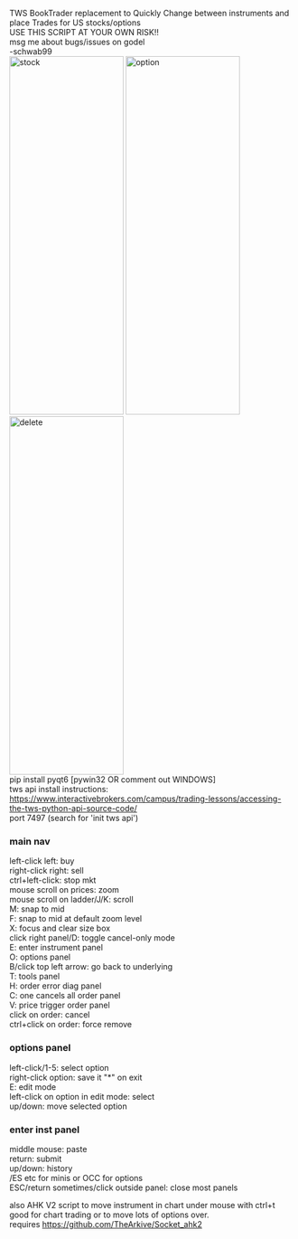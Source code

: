 TWS BookTrader replacement to Quickly Change between instruments and place Trades for US stocks/options  
USE THIS SCRIPT AT YOUR OWN RISK!!  
msg me about bugs/issues on godel  
-schwab99  
<img width="202" height="634" alt="stock" src="https://github.com/user-attachments/assets/95519f04-884a-48d9-bbda-3335fd873cb6" />
<img width="202" height="634" alt="option" src="https://github.com/user-attachments/assets/c0265deb-2212-4c71-a3dd-f8da32991589" />
<img width="202" height="634" alt="delete" src="https://github.com/user-attachments/assets/cf9c5935-6ebd-4970-86d6-d901627a9ee1" />  
pip install pyqt6 [pywin32 OR comment out WINDOWS]  
tws api install instructions: https://www.interactivebrokers.com/campus/trading-lessons/accessing-the-tws-python-api-source-code/  
port 7497 (search for 'init tws api')

### main nav
left-click left: buy  
right-click right: sell  
ctrl+left-click: stop mkt  
mouse scroll on prices: zoom  
mouse scroll on ladder/J/K: scroll  
M: snap to mid  
F: snap to mid at default zoom level  
X: focus and clear size box  
click right panel/D: toggle cancel-only mode  
E: enter instrument panel  
O: options panel  
B/click top left arrow: go back to underlying  
T: tools panel  
H: order error diag panel  
C: one cancels all order panel  
V: price trigger order panel  
click on order: cancel  
ctrl+click on order: force remove

### options panel
left-click/1-5: select option  
right-click option: save it "*" on exit  
E: edit mode  
left-click on option in edit mode: select  
up/down: move selected option

### enter inst panel
middle mouse: paste  
return: submit  
up/down: history  
/ES etc for minis or OCC for options  
ESC/return sometimes/click outside panel: close most panels

also AHK V2 script to move instrument in chart under mouse with ctrl+t  
good for chart trading or to move lots of options over.  
requires https://github.com/TheArkive/Socket_ahk2
